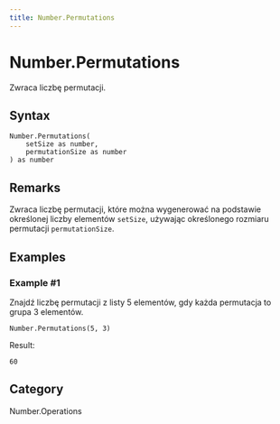 ```yaml
---
title: Number.Permutations
---
```


# Number.Permutations


Zwraca liczbę permutacji.


## Syntax

```powerquery
Number.Permutations(
    setSize as number,
    permutationSize as number
) as number
```


## Remarks

Zwraca liczbę permutacji, które można wygenerować na podstawie określonej liczby elementów <code>setSize</code>, używając określonego rozmiaru permutacji <code>permutationSize</code>.


## Examples

### Example #1 
Znajdź liczbę permutacji z listy 5 elementów, gdy każda permutacja to grupa 3 elementów.
```powerquery
Number.Permutations(5, 3)
```

Result: 
```powerquery
60
```




## Category
Number.Operations
